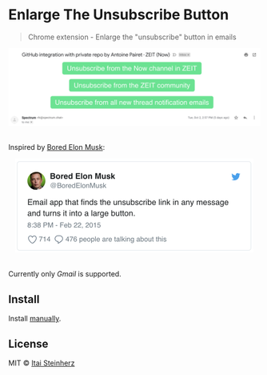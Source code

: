 # Enlarge The Unsubscribe Button

> Chrome extension - Enlarge the "unsubscribe" button in emails

<div align="center">
	<a href="media/screenshot.png">
		<img src="media/screenshot.png" width="1107">
	</a>
</div>
<br>

Inspired by [Bored Elon Musk](https://twitter.com/boredelonmusk):

<div align="center">
	<a href="https://twitter.com/boredelonmusk/status/569551895053754368">
		<img src="media/tweet.png" width="476">
	</a>
</div>
<br>

Currently only _Gmail_ is supported.


## Install

Install [manually](http://superuser.com/a/247654/6877).


## License

MIT © [Itai Steinherz](https://github.com/itaisteinherz)
